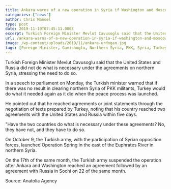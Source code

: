 ```yaml
---
title: Ankara warns of a new operation in Syria if Washington and Moscow fail to honor their commitments
categories: ["news"]
author: Chris Manoel
type: post
date: 2019-11-19T07:45:11.000Z
excerpt: Turkish Foreign Minister Mevlut Cavusoglu said that the United States and Russia did not do what is necessary under the agreements on northern Syria
url: /ankara-warns-of-a-new-operation-in-syria-if-washington-and-moscow-fail-to-honor-their-commitments/
image: /wp-content/uploads/2019/11/ankara-urdogan.jpg
tags: [Foreign Minister, Gavishoglu, Northern Syria, PKK, Syria, Turkey]
---
```


Turkish Foreign Minister Mevlut Cavusoglu said that the United States and Russia did not do what is necessary under the agreements on northern Syria, stressing the need to do so.

In a speech to parliament on Monday, the Turkish minister warned that if there was no result in clearing northern Syria of PKK militants, Turkey would do what it needed again as it did when the peace process was launched.

He pointed out that he reached agreements or joint statements through the negotiation of texts prepared by Turkey, noting that his country reached two agreements with the United States and Russia within five days.

"Have the two countries do what is necessary under these agreements? No, they have not, and they have to do so.

On October 9, the Turkish army, with the participation of Syrian opposition forces, launched Operation Spring in the east of the Euphrates River in northern Syria.

On the 17th of the same month, the Turkish army suspended the operation after Ankara and Washington reached an agreement followed by an agreement with Russia in Sochi on 22 of the same month.

Source: Anatolia Agency
